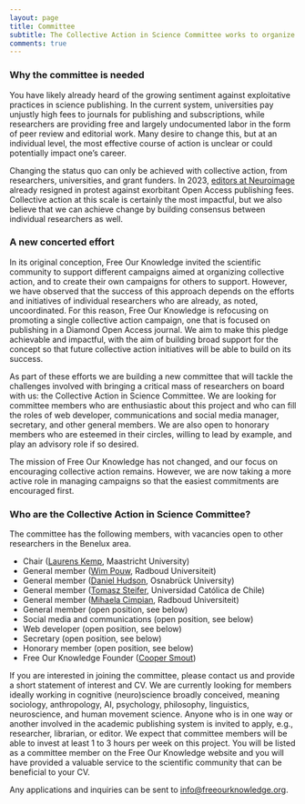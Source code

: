```yaml
---
layout: page
title: Committee
subtitle: The Collective Action in Science Committee works to organize collective action campaigns and to bring researchers together to improve our scientific institutions.
comments: true
---
```


### Why the committee is needed
You have likely already heard of the growing sentiment against exploitative practices in science publishing. In the current system, universities pay unjustly high fees to journals for publishing and subscriptions, while researchers are providing free and largely undocumented labor in the form of peer review and editorial work. Many desire to change this, but at an individual level, the most effective course of action is unclear or could potentially impact one’s career.

Changing the status quo can only be achieved with collective action, from researchers, universities, and grant funders. In 2023, [editors at Neuroimage](https://www.nature.com/articles/d41586-023-01391-5) already resigned in protest against exorbitant Open Access publishing fees. Collective action at this scale is certainly the most impactful, but we also believe that we can achieve change by building consensus between individual researchers as well. 

### A new concerted effort
In its original conception, Free Our Knowledge invited the scientific community to support different campaigns aimed at organizing collective action, and to create their own campaigns for others to support. However, we have observed that the success of this approach depends on the efforts and initiatives of individual researchers who are already, as noted, uncoordinated. For this reason, Free Our Knowledge is refocusing on promoting a single collective action campaign, one that is focused on publishing in a Diamond Open Access journal. We aim to make this pledge achievable and impactful, with the aim of building broad support for the concept so that future collective action initiatives will be able to build on its success.

As part of these efforts we are building a new committee that will tackle the challenges involved with bringing a critical mass of researchers on board with us: the Collective Action in Science Committee. We are looking for committee members who are enthusiastic about this project and who can fill the roles of web developer, communications and social media manager, secretary, and other general members. We are also open to honorary members who are esteemed in their circles, willing to lead by example, and play an advisory role if so desired.

The mission of Free Our Knowledge has not changed, and our focus on encouraging collective action remains. However, we are now taking a more active role in managing campaigns so that the easiest commitments are encouraged first.

### Who are the Collective Action in Science Committee?
The committee has the following members, with vacancies open to other researchers in the Benelux area.

* Chair ([Laurens Kemp](https://www.nsmd.eu/organisation/people/kemp-laurens), Maastricht University)
* General member ([Wim Pouw](https://wimpouw.com/), Radboud Universiteit)
* General member ([Daniel Hudson](https://www.cs.uni-osnabrueck.de/en/institute/faculty_members.html?module=TemplatePersondetails&target=15067&source=15067&config_id=7ce3f80177be29d7f83252ec765f8766&range_id=0c3ad80568c7b478c148af31ae56baa9&username=dhudson&group_id=231bcc68707016173b49713e1c1c85f4&global_id=b1237e30f9c6932c1e06e933624827d2), Osnabrück University)
* General member ([Tomasz Steifer](http://bluebox.ippt.pan.pl/~tsteifer/), Universidad Católica de Chile)
* General member ([Mihaela Cimpian](https://www.ru.nl/personen/cimpian-m), Radboud Universiteit)
* General member (open position, see below)
* Social media and communications (open position, see below)
* Web developer (open position, see below)
* Secretary (open position, see below)
* Honorary member (open position, see below)
* Free Our Knowledge Founder ([Cooper Smout](https://coopersmout.com/))

If you are interested in joining the committee, please contact us and provide a short statement of interest and CV. We are currently looking for members ideally working in cognitive (neuro)science broadly conceived, meaning sociology, anthropology, AI, psychology, philosophy, linguistics, neuroscience, and human movement science. Anyone who is in one way or another involved in the academic publishing system is invited to apply, e.g., researcher, librarian, or editor. We expect that committee members will be able to invest at least 1 to 3 hours per week on this project. You will be listed as a committee member on the Free Our Knowledge website and you will have provided a valuable service to the scientific community that can be beneficial to your CV.

Any applications and inquiries can be sent to info@freeourknowledge.org.
